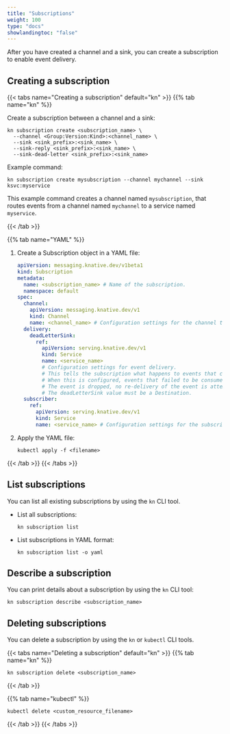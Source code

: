 ```yaml
---
title: "Subscriptions"
weight: 100
type: "docs"
showlandingtoc: "false"
---
```


After you have created a channel and a sink, you can create a subscription to enable event delivery.

## Creating a subscription

{{< tabs name="Creating a subscription" default="kn" >}}
{{% tab name="kn" %}}

Create a subscription between a channel and a sink:

```
kn subscription create <subscription_name> \
  --channel <Group:Version:Kind>:<channel_name> \
  --sink <sink_prefix>:<sink_name> \
  --sink-reply <sink_prefix>:<sink_name> \
  --sink-dead-letter <sink_prefix>:<sink_name>
```

Example command:

```
kn subscription create mysubscription --channel mychannel --sink ksvc:myservice
```

This example command creates a channel named `mysubscription`, that routes events from a channel named `mychannel` to a service named `myservice`.

{{< /tab >}}

{{% tab name="YAML" %}}

1. Create a Subscription object in a YAML file:

    ```yaml
    apiVersion: messaging.knative.dev/v1beta1
    kind: Subscription
    metadata:
      name: <subscription_name> # Name of the subscription.
      namespace: default
    spec:
      channel:
        apiVersion: messaging.knative.dev/v1
        kind: Channel
        name: <channel_name> # Configuration settings for the channel that the subscription connects to.
      delivery:
        deadLetterSink:
          ref:
            apiVersion: serving.knative.dev/v1
            kind: Service
            name: <service_name>
            # Configuration settings for event delivery.
            # This tells the subscription what happens to events that cannot be delivered to the subscriber.
            # When this is configured, events that failed to be consumed are sent to the deadLetterSink.
            # The event is dropped, no re-delivery of the event is attempted, and an error is logged in the system.
            # The deadLetterSink value must be a Destination.
      subscriber:
        ref:
          apiVersion: serving.knative.dev/v1
          kind: Service
          name: <service_name> # Configuration settings for the subscriber. This is the event sink that events are delivered to from the channel.
    ```

1. Apply the YAML file:

    ```
    kubectl apply -f <filename>
    ```

{{< /tab >}} {{< /tabs >}}

## List subscriptions

You can list all existing subscriptions by using the `kn` CLI tool.

- List all subscriptions:

    ```
    kn subscription list
    ```
- List subscriptions in YAML format:

    ```
    kn subscription list -o yaml
    ```

## Describe a subscription

You can print details about a subscription by using the `kn` CLI tool:

```
kn subscription describe <subscription_name>
```
<!--TODO: Add an example command and output-->
<!--TODO: Add details for kn subscription update - existing generated docs weren't clear enough, need better explained examples-->

## Deleting subscriptions

You can delete a subscription by using the `kn` or `kubectl` CLI tools.

{{< tabs name="Deleting a subscription" default="kn" >}}
{{% tab name="kn" %}}

```
kn subscription delete <subscription_name>
```

{{< /tab >}}

{{% tab name="kubectl" %}}

```
kubectl delete <custom_resource_filename>
```

{{< /tab >}} {{< /tabs >}}
